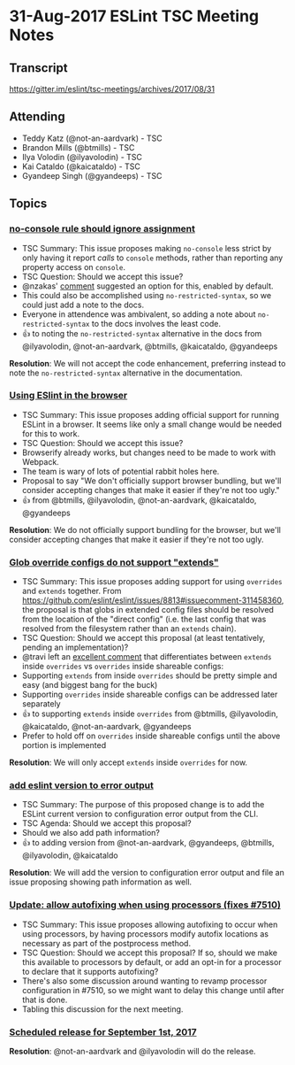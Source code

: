 # 31-Aug-2017 ESLint TSC Meeting Notes

## Transcript

https://gitter.im/eslint/tsc-meetings/archives/2017/08/31

## Attending

* Teddy Katz (@not-an-aardvark) - TSC
* Brandon Mills (@btmills) - TSC
* Ilya Volodin (@ilyavolodin) - TSC
* Kai Cataldo (@kaicataldo) - TSC
* Gyandeep Singh (@gyandeeps) - TSC

## Topics

### [no-console rule should ignore assignment](https://github.com/eslint/eslint/issues/7806)

* TSC Summary: This issue proposes making `no-console` less strict by only having it report *calls* to `console` methods, rather than reporting any property access on `console`.
* TSC Question: Should we accept this issue?
* @nzakas' [comment](https://github.com/eslint/eslint/issues/7806#issuecomment-269518852) suggested an option for this, enabled by default.
* This could also be accomplished using `no-restricted-syntax`, so we could just add a note to the docs.
* Everyone in attendence was ambivalent, so adding a note about `no-restricted-syntax` to the docs involves the least code.
* :+1: to noting the `no-restricted-syntax` alternative in the docs from @ilyavolodin, @not-an-aardvark, @btmills, @kaicataldo, @gyandeeps

**Resolution**: We will not accept the code enhancement, preferring instead to note the `no-restricted-syntax` alternative in the documentation.

### [Using ESlint in the browser](https://github.com/eslint/eslint/issues/8348)

* TSC Summary: This issue proposes adding official support for running ESLint in a browser. It seems like only a small change would be needed for this to work.
* TSC Question: Should we accept this issue?
* Browserify already works, but changes need to be made to work with Webpack.
* The team is wary of lots of potential rabbit holes here.
* Proposal to say "We don't officially support browser bundling, but we'll consider accepting changes that make it easier if they're not too ugly."
* :+1: from @btmills, @ilyavolodin, @not-an-aardvark, @kaicataldo, @gyandeeps

**Resolution**: We do not officially support bundling for the browser, but we'll consider accepting changes that make it easier if they're not too ugly.

### [Glob override configs do not support "extends"](https://github.com/eslint/eslint/issues/8813)

* TSC Summary: This issue proposes adding support for using `overrides` and `extends` together. From https://github.com/eslint/eslint/issues/8813#issuecomment-311458360, the proposal is that globs in extended config files should be resolved from the location of the "direct config" (i.e. the last config that was resolved from the filesystem rather than an `extends` chain).
* TSC Question: Should we accept this proposal (at least tentatively, pending an implementation)?
* @travi left an [excellent comment](https://github.com/eslint/eslint/issues/8813#issuecomment-323247947) that differentiates between `extends` inside `overrides` vs `overrides` inside shareable configs:
* Supporting `extends` from inside `overrides` should be pretty simple and easy (and biggest bang for the buck)
* Supporting `overrides` inside shareable configs can be addressed later separately
* :+1: to supporting `extends` inside `overrides` from @btmills, @ilyavolodin, @kaicataldo, @not-an-aardvark, @gyandeeps
* Prefer to hold off on `overrides` inside shareable configs until the above portion is implemented

**Resolution**: We will only accept `extends` inside `overrides` for now.

### [add eslint version to error output](https://github.com/eslint/eslint/issues/9037)

* TSC Summary: The purpose of this proposed change is to add the ESLint current version to configuration error output from the CLI.
* TSC Agenda: Should we accept this proposal?
* Should we also add path information?
* :+1: to adding version from @not-an-aardvark, @gyandeeps, @btmills, @ilyavolodin, @kaicataldo

**Resolution**: We will add the version to configuration error output and file an issue proposing showing path information as well.

### [Update: allow autofixing when using processors (fixes #7510)](https://github.com/eslint/eslint/pull/9090)

* TSC Summary: This issue proposes allowing autofixing to occur when using processors, by having processors modify autofix locations as necessary as part of the postprocess method.
* TSC Question: Should we accept this proposal? If so, should we make this available to processors by default, or add an opt-in for a processor to declare that it supports autofixing?
* There's also some discussion around wanting to revamp processor configuration in #7510, so we might want to delay this change until after that is done.
* Tabling this discussion for the next meeting.

### [Scheduled release for September 1st, 2017](https://github.com/eslint/eslint/issues/9137)

**Resolution**: @not-an-aardvark and @ilyavolodin will do the release.
